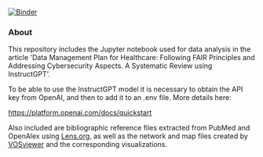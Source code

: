 [![Binder](https://mybinder.org/badge_logo.svg)](https://mybinder.org/v2/gh/alexcstanciu/dmp-review/HEAD)

### About

This repository includes the Jupyter notebook used for data analysis in the article 'Data Management Plan for Healthcare: Following FAIR Principles and Addressing Cybersecurity Aspects. A Systematic Review using InstructGPT'.

To be able to use the InstructGPT model it is necessary to obtain the API key from OpenAI, and then to add it to an .env file. More details here:

https://platform.openai.com/docs/quickstart

Also included are bibliographic reference files extracted from PubMed and OpenAlex using [Lens.org](https://www.lens.org/), as well as the network and map files created by [VOSviewer](https://www.vosviewer.com/) and the corresponding visualizations.

